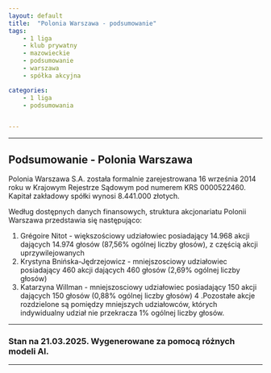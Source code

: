 ```yaml
---
layout: default
title:  "Polonia Warszawa - podsumowanie"
tags: 
    - 1 liga
    - klub prywatny
    - mazowieckie
    - podsumowanie
    - warszawa
    - spółka akcyjna

categories:
    - 1 liga
    - podsumowania


---
```

---

## Podsumowanie - Polonia Warszawa

Polonia Warszawa S.A. została formalnie zarejestrowana 16 września 2014 roku w Krajowym Rejestrze Sądowym pod numerem KRS 0000522460. Kapitał zakładowy spółki wynosi 8.441.000 złotych. 

Według dostępnych danych finansowych, struktura akcjonariatu Polonii Warszawa przedstawia się następująco:
1. Grégoire Nitot - większościowy udziałowiec posiadający 14.968 akcji dających 14.974 głosów (87,56% ogólnej liczby głosów), z częścią akcji uprzywilejowanych
2. Krystyna Bnińska-Jędrzejowicz - mniejszosciowy udziałowiec posiadający 460 akcji dających 460 głosów (2,69% ogólnej liczby głosów)
3. Katarzyna Willman - mniejszosciowy udziałowiec posiadający 150 akcji dających 150 głosów (0,88% ogólnej liczby głosów)
4 .Pozostałe akcje rozdzielone są pomiędzy mniejszych udziałowców, których indywidualny udział nie przekracza 1% ogólnej liczby głosów.

---

### Stan na 21.03.2025. Wygenerowane za pomocą różnych modeli AI.

---